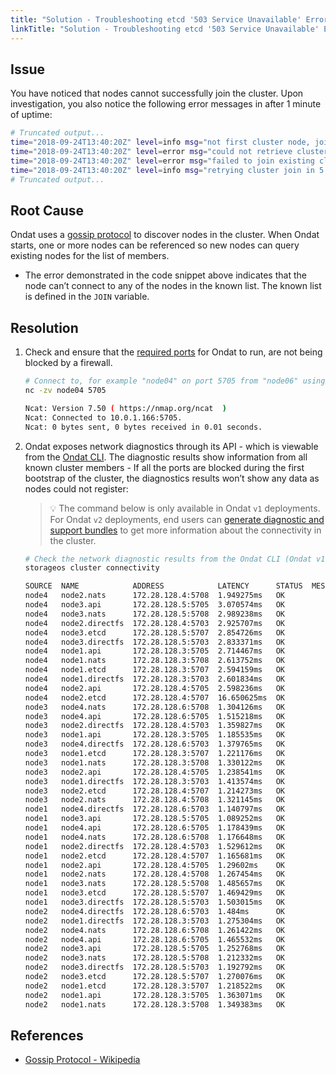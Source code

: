 ```yaml
---
title: "Solution - Troubleshooting etcd '503 Service Unavailable' Error Message During Peer Discovery"
linkTitle: "Solution - Troubleshooting etcd '503 Service Unavailable' Error Message During Peer Discovery"
---
```


## Issue

You have noticed that nodes cannot successfully join the cluster. Upon investigation, you also notice the following error messages in after 1 minute of uptime:

```bash
# Truncated output...
time="2018-09-24T13:40:20Z" level=info msg="not first cluster node, joining first node" action=create address=172.28.128.5 category=etcd host=node3 module=cp target=172.28.128.6
time="2018-09-24T13:40:20Z" level=error msg="could not retrieve cluster config from api" status_code=503
time="2018-09-24T13:40:20Z" level=error msg="failed to join existing cluster" action=create category=etcd endpoint="172.28.128.3,172.28.128.4,172.28.128.5,172.28.128.6" error="503 Service Unavailable" module=cp
time="2018-09-24T13:40:20Z" level=info msg="retrying cluster join in 5 seconds..." action=create category=etcd module=cp
# Truncated output...
```

## Root Cause

Ondat uses a [gossip protocol](https://en.wikipedia.org/wiki/Gossip_protocol) to discover nodes in the cluster. When Ondat starts, one or more nodes can be referenced so new nodes can query existing nodes for the list of members.

- The error demonstrated in the code snippet above indicates that the node can’t connect to any of the nodes in the known list. The known list is defined in the  `JOIN`  variable.

## Resolution

1. Check and ensure that the [required ports](/docs/prerequisites/firewalls/) for Ondat to run, are not being blocked by a firewall.

    ```bash
    # Connect to, for example "node04" on port 5705 from "node06" using "nc".
    nc -zv node04 5705

    Ncat: Version 7.50 ( https://nmap.org/ncat  )
    Ncat: Connected to 10.0.1.166:5705.
    Ncat: 0 bytes sent, 0 bytes received in 0.01 seconds.
    ```

1. Ondat exposes network diagnostics through its API - which is viewable from the [Ondat CLI](/docs/reference/cli/). The diagnostic results show information from all known cluster members - If all the ports are blocked during the first bootstrap of the cluster, the diagnostics results won’t show any data as nodes could not register:

   > 💡 The command below is only available in Ondat `v1` deployments. For Ondat `v2` deployments, end users can [generate diagnostic and support bundles](/docs/reference/bundles/) to get more information about the connectivity in the cluster.

    ```bash
    # Check the network diagnostic results from the Ondat CLI (Ondat v1 deployments only).
    storageos cluster connectivity

    SOURCE  NAME            ADDRESS            LATENCY      STATUS  MESSAGE
    node4   node2.nats      172.28.128.4:5708  1.949275ms   OK
    node4   node3.api       172.28.128.5:5705  3.070574ms   OK
    node4   node3.nats      172.28.128.5:5708  2.989238ms   OK
    node4   node2.directfs  172.28.128.4:5703  2.925707ms   OK
    node4   node3.etcd      172.28.128.5:5707  2.854726ms   OK
    node4   node3.directfs  172.28.128.5:5703  2.833371ms   OK
    node4   node1.api       172.28.128.3:5705  2.714467ms   OK
    node4   node1.nats      172.28.128.3:5708  2.613752ms   OK
    node4   node1.etcd      172.28.128.3:5707  2.594159ms   OK
    node4   node1.directfs  172.28.128.3:5703  2.601834ms   OK
    node4   node2.api       172.28.128.4:5705  2.598236ms   OK
    node4   node2.etcd      172.28.128.4:5707  16.650625ms  OK
    node3   node4.nats      172.28.128.6:5708  1.304126ms   OK
    node3   node4.api       172.28.128.6:5705  1.515218ms   OK
    node3   node2.directfs  172.28.128.4:5703  1.359827ms   OK
    node3   node1.api       172.28.128.3:5705  1.185535ms   OK
    node3   node4.directfs  172.28.128.6:5703  1.379765ms   OK
    node3   node1.etcd      172.28.128.3:5707  1.221176ms   OK
    node3   node1.nats      172.28.128.3:5708  1.330122ms   OK
    node3   node2.api       172.28.128.4:5705  1.238541ms   OK
    node3   node1.directfs  172.28.128.3:5703  1.413574ms   OK
    node3   node2.etcd      172.28.128.4:5707  1.214273ms   OK
    node3   node2.nats      172.28.128.4:5708  1.321145ms   OK
    node1   node4.directfs  172.28.128.6:5703  1.140797ms   OK
    node1   node3.api       172.28.128.5:5705  1.089252ms   OK
    node1   node4.api       172.28.128.6:5705  1.178439ms   OK
    node1   node4.nats      172.28.128.6:5708  1.176648ms   OK
    node1   node2.directfs  172.28.128.4:5703  1.529612ms   OK
    node1   node2.etcd      172.28.128.4:5707  1.165681ms   OK
    node1   node2.api       172.28.128.4:5705  1.29602ms    OK
    node1   node2.nats      172.28.128.4:5708  1.267454ms   OK
    node1   node3.nats      172.28.128.5:5708  1.485657ms   OK
    node1   node3.etcd      172.28.128.5:5707  1.469429ms   OK
    node1   node3.directfs  172.28.128.5:5703  1.503015ms   OK
    node2   node4.directfs  172.28.128.6:5703  1.484ms      OK
    node2   node1.directfs  172.28.128.3:5703  1.275304ms   OK
    node2   node4.nats      172.28.128.6:5708  1.261422ms   OK
    node2   node4.api       172.28.128.6:5705  1.465532ms   OK
    node2   node3.api       172.28.128.5:5705  1.252768ms   OK
    node2   node3.nats      172.28.128.5:5708  1.212332ms   OK
    node2   node3.directfs  172.28.128.5:5703  1.192792ms   OK
    node2   node3.etcd      172.28.128.5:5707  1.270076ms   OK
    node2   node1.etcd      172.28.128.3:5707  1.218522ms   OK
    node2   node1.api       172.28.128.3:5705  1.363071ms   OK
    node2   node1.nats      172.28.128.3:5708  1.349383ms   OK
    ```

## References

- [Gossip Protocol - Wikipedia](https://en.wikipedia.org/wiki/Gossip_protocol)
